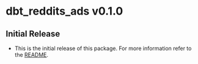 # dbt_reddits_ads v0.1.0

## Initial Release
- This is the initial release of this package. For more information refer to the [README](/README.md).

